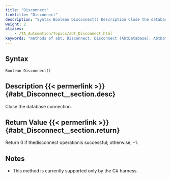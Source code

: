 ```yaml
--- 
title: "Disconnect"
linktitle: "Disconnect"
description: "Syntax Boolean Disconnect() Description Close the database connection. Return Value Return 0 if the disconnect operation is successful; otherwise, -1 . Notes This method is currently supported only by ..."
weight: 2
aliases: 
    - /TA_Automation/Topics/abt_Disconnect.html
keywords: "methods of abt, Disconnect, Disconnect (AbtDatabase), AbtDatabase, disconnect, abtdatabase disconnect, disconnect from database, close database connection, terminate database connection"
---
```


## Syntax

`Boolean Disconnect()`

## Description {{< permerlink >}} {#abt_Disconnect__section.desc} 

Close the database connection.

## Return Value {{< permerlink >}} {#abt_Disconnect__section.return} 

Return 0 if thedisconnect operationis successful; otherwise, -1.

## Notes

-   This method is currently supported only by the C\# harness.




